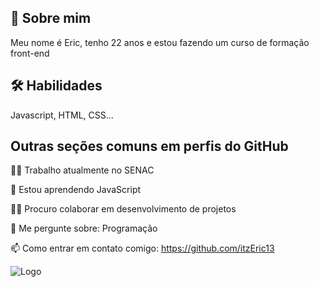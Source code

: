 ## 🚀 Sobre mim
Meu nome é Eric, tenho 22 anos e estou fazendo um curso de formação front-end



## 🛠 Habilidades
Javascript, HTML, CSS...


## Outras seções comuns em perfis do GitHub
👩‍💻 Trabalho atualmente no SENAC

🧠 Estou aprendendo JavaScript

👯‍♀️ Procuro colaborar em desenvolvimento de projetos

💬 Me pergunte sobre: Programação

📫 Como entrar em contato comigo: https://github.com/itzEric13



![Logo](https://cdn-icons-png.flaticon.com/512/1434/1434711.png)
